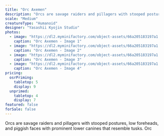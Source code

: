 ```yaml
---
title: "Orc Axemen"
description: "Orcs are savage raiders and pillagers with stooped postures, low foreheads, and piggish faces with prominent lower canines that resemble tusks. Orc"
scale: "Medium"
creatureType: "Humanoid"
designer: "Yasashii Kyojin Studio"
photos:
  - image: "https://dl2.myminifactory.com/object-assets/66a205183197a1.96694318/images/720X720-Orc_01_PS.jpg"
    caption: "Orc Axemen - Image 1"
  - image: "https://dl2.myminifactory.com/object-assets/66a205183197a1.96694318/images/720X720-Orc_01_C.jpg"
    caption: "Orc Axemen - Image 2"
  - image: "https://dl2.myminifactory.com/object-assets/66a205183197a1.96694318/images/720X720-Orc_01_B.jpg"
    caption: "Orc Axemen - Image 3"
  - image: "https://dl2.myminifactory.com/object-assets/66a205183197a1.96694318/images/720X720-Orc_01_SCALE.jpg"
    caption: "Orc Axemen - Image 4"
pricing:
  osrPriming:
    tabletop: 5
    display: 9
  unprimed:
    tabletop: 4
    display: 7
featured: false
forSale: false
---
```


Orcs are savage raiders and pillagers with stooped postures, low foreheads, and piggish faces with prominent lower canines that resemble tusks. Orc